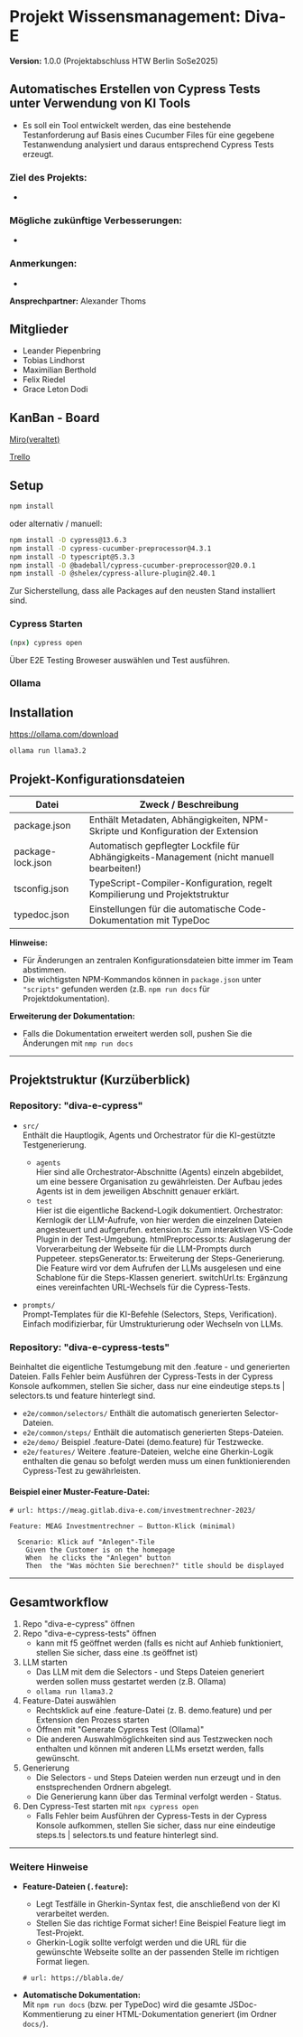 # Projekt Wissensmanagement: Diva-E 

**Version:** 1.0.0 (Projektabschluss HTW Berlin SoSe2025)

## Automatisches Erstellen von Cypress Tests unter Verwendung von KI Tools
- Es soll ein Tool entwickelt werden, das eine bestehende Testanforderung auf Basis eines Cucumber Files für eine gegebene Testanwendung analysiert und daraus entsprechend Cypress Tests erzeugt.
### Ziel des Projekts:
- 

### Mögliche zukünftige Verbesserungen:
- 

### Anmerkungen:
- 


**Ansprechpartner:** Alexander Thoms

## Mitglieder
- Leander Piepenbring   
- Tobias Lindhorst       
- Maximilian Berthold    
- Felix Riedel         
- Grace Leton Dodi

## KanBan - Board
[Miro(veraltet)](https://miro.com/app/board/uXjVIMEqWZo=/?share_link_id=682357976358)

[Trello](https://trello.com/b/JGFZBSRz/projekt-wm)
## Setup
```bash
npm install
```
oder alternativ / manuell:
```bash
npm install -D cypress@13.6.3
npm install -D cypress-cucumber-preprocessor@4.3.1
npm install -D typescript@5.3.3
npm install -D @badeball/cypress-cucumber-preprocessor@20.0.1
npm install -D @shelex/cypress-allure-plugin@2.40.1
```

Zur Sicherstellung, dass alle Packages auf den neusten Stand installiert sind. 

### Cypress Starten
```bash
(npx) cypress open
```
Über E2E Testing Broweser auswählen und Test ausführen. 

### Ollama 

## Installation

https://ollama.com/download

```bash
ollama run llama3.2
```

## Projekt-Konfigurationsdateien

| Datei             | Zweck / Beschreibung                                                                     |
|-------------------|------------------------------------------------------------------------------------------|
| package.json      | Enthält Metadaten, Abhängigkeiten, NPM-Skripte und Konfiguration der Extension           |
| package-lock.json | Automatisch gepflegter Lockfile für Abhängigkeits-Management (nicht manuell bearbeiten!) |
| tsconfig.json     | TypeScript-Compiler-Konfiguration, regelt Kompilierung und Projektstruktur               |
| typedoc.json      | Einstellungen für die automatische Code-Dokumentation mit TypeDoc                        |

**Hinweise:**  
- Für Änderungen an zentralen Konfigurationsdateien bitte immer im Team abstimmen.  
- Die wichtigsten NPM-Kommandos können in `package.json` unter `"scripts"` gefunden werden (z.B. `npm run docs` für Projektdokumentation).

**Erweiterung der Dokumentation:**
- Falls die Dokumentation erweitert werden soll, pushen Sie die Änderungen mit `nmp run docs`  
---

## Projektstruktur (Kurzüberblick)

### Repository: "diva-e-cypress"
- `src/`  
  Enthält die Hauptlogik, Agents und Orchestrator für die KI-gestützte Testgenerierung.
  - `agents`  
  Hier sind alle Orchestrator-Abschnitte (Agents) einzeln abgebildet, um eine bessere Organisation zu gewährleisten.
  Der Aufbau jedes Agents ist in dem jeweiligen Abschnitt genauer erklärt.
  - `test`  
  Hier ist die eigentliche Backend-Logik dokumentiert. 
  Orchestrator: Kernlogik der LLM-Aufrufe, von hier werden die einzelnen Dateien angesteuert und aufgerufen.
  extension.ts: Zum interaktiven VS-Code Plugin in der Test-Umgebung.
  htmlPreprocessor.ts: Auslagerung der Vorverarbeitung der Webseite für die LLM-Prompts durch Puppeteer.
  stepsGenerator.ts: Erweiterung der Steps-Generierung. Die Feature wird vor dem Aufrufen der LLMs ausgelesen und eine Schablone für die Steps-Klassen generiert.
  switchUrl.ts: Ergänzung eines vereinfachten URL-Wechsels für die Cypress-Tests.


- `prompts/`  
  Prompt-Templates für die KI-Befehle (Selectors, Steps, Verification).
  Einfach modifizierbar, für Umstrukturierung oder Wechseln von LLMs.

### Repository: "diva-e-cypress-tests"
Beinhaltet die eigentliche Testumgebung mit den .feature - und generierten Dateien.
Falls Fehler beim Ausführen der Cypress-Tests in der Cypress Konsole aufkommen, stellen Sie sicher, dass nur eine eindeutige steps.ts | selectors.ts und feature hinterlegt sind.

- `e2e/common/selectors/`
Enthält die automatisch generierten Selector-Dateien.
- `e2e/common/steps/`
Enthält die automatisch generierten Steps-Dateien.
- `e2e/demo/`
Beispiel .feature-Datei (demo.feature) für Testzwecke.
- `e2e/features/`
Weitere .feature-Dateien, welche eine Gherkin-Logik enthalten die genau so befolgt werden muss um einen funktionierenden Cypress-Test zu gewährleisten.


#### Beispiel einer Muster-Feature-Datei:
``` 
# url: https://meag.gitlab.diva-e.com/investmentrechner-2023/

Feature: MEAG Investmentrechner – Button-Klick (minimal)

  Scenario: Klick auf "Anlegen"-Tile
    Given the Customer is on the homepage
    When  he clicks the "Anlegen" button
    Then  the "Was möchten Sie berechnen?" title should be displayed
```

---

## Gesamtworkflow

1. Repo "diva-e-cypress" öffnen
2. Repo "diva-e-cypress-tests" öffnen
    - kann mit f5 geöffnet werden (falls es nicht auf Anhieb funktioniert, stellen Sie sicher, dass eine .ts geöffnet ist)
3. LLM starten
    - Das LLM mit dem die Selectors - und Steps Dateien generiert werden sollen muss gestartet werden (z.B. Ollama)
    - `ollama run llama3.2`
4. Feature-Datei auswählen
    - Rechtsklick auf eine .feature-Datei (z. B. demo.feature) und per Extension den Prozess starten
    - Öffnen mit "Generate Cypress Test (Ollama)"
    - Die anderen Auswahlmöglichkeiten sind aus Testzwecken noch enthalten und können mit anderen LLMs ersetzt werden, falls gewünscht.
5. Generierung
    - Die Selectors - und Steps Dateien werden nun erzeugt und in den enstsprechenden Ordnern abgelegt.
    - Die Generierung kann über das Terminal verfolgt werden - Status.
6. Den Cypress-Test starten mit `npx cypress open`
    - Falls Fehler beim Ausführen der Cypress-Tests in der Cypress Konsole aufkommen, stellen Sie sicher, dass nur eine eindeutige steps.ts | selectors.ts und feature hinterlegt sind.

---

### Weitere Hinweise

- **Feature-Dateien (`.feature`):**  
  - Legt Testfälle in Gherkin-Syntax fest, die anschließend von der KI verarbeitet werden.
  - Stellen Sie das richtige Format sicher! Eine Beispiel Feature liegt im Test-Projekt.
  - Gherkin-Logik sollte verfolgt werden und die URL für die gewünschte Webseite sollte an der passenden Stelle im richtigen Format liegen.
  ``` 
  # url: https://blabla.de/
  ``` 

- **Automatische Dokumentation:**  
  Mit `npm run docs` (bzw. per TypeDoc) wird die gesamte JSDoc-Kommentierung zu einer HTML-Dokumentation generiert (im Ordner `docs/`).

